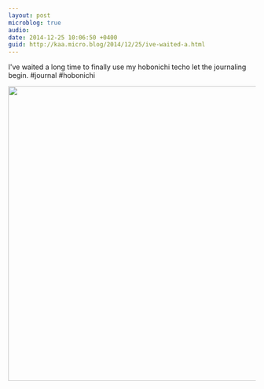 ```yaml
---
layout: post
microblog: true
audio: 
date: 2014-12-25 10:06:50 +0400
guid: http://kaa.micro.blog/2014/12/25/ive-waited-a.html
---
```

I've waited a long time to finally use my hobonichi techo  let the journaling begin. #journal #hobonichi

<img src="https://micro.kaa.bz/uploads/2018/8406b9d027.jpg" width="600" height="600" />
